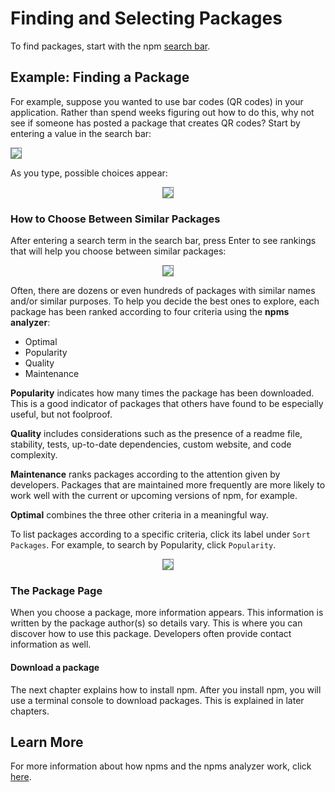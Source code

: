 <!--
title: 02 - How to find & select packages
featured: true
-->

# Finding and Selecting Packages

To find packages, start with the npm [search bar](https://www.npmjs.com).

## Example: Finding a Package

For example, suppose you wanted to use bar codes (QR codes) in your application. Rather than spend weeks figuring out how to do this, why not see if someone has posted a package that creates QR codes? Start by entering a value in the search bar:

<img src="/images/small-search-bar-qr.png" style="border: 1px solid gray;">
<!--![search-results](/images/small-search-bar-qr.png)-->

As you type, possible choices appear: 

<div style="text-align: center;"><img src="/images/search-results-qr-scanner-what-is-npm.png" style="border: 1px solid gray;"></div>
<!--![longsearchbar](/images/search-results-qr-scanner-what-is-npm.png)-->

### How to Choose Between Similar Packages 

After entering a search term in the search bar, press Enter to see rankings that will help you choose between similar packages:

<div style="text-align: center;"><img src="/images/qr-image-help-u-choose.png" style="border: 1px solid gray;"></div>
<!--![rank packages](qr-image-help-u-choose.png) -->

Often, there are dozens or even hundreds of packages with similar names and/or similar purposes. To help you decide the best ones to explore, each package has been ranked according to four criteria using the **npms analyzer**: 

* Optimal
* Popularity
* Quality
* Maintenance

**Popularity** indicates how many times the package has been downloaded. This is a good indicator of packages that others have found to be especially useful, but not foolproof.

**Quality**  includes considerations such as the presence of a readme file, stability, tests, up-to-date dependencies, custom website, and code complexity. 

**Maintenance** ranks packages according to the attention given by developers. Packages that are maintained more frequently are more likely to work well with the current or upcoming versions of npm, for example. 

**Optimal** combines the three other criteria in a meaningful way. 

To list packages according to a specific criteria, click its label under `Sort Packages`. For example, to search by Popularity, click `Popularity`. 

<div style="text-align: center;"><img src="/images/qr-sort-criteria-blowup.png" style="border: 1px solid gray;"></div>
<!--![search criteria](qr-sort-criteria-blowup.png)-->
<!--![search criteria](qr-sort-criteria-blowup.png)-->

### The Package Page 

When you choose a package, more information appears. This information is written by the package author(s) so details vary. This is where you can discover how to use this package. Developers often provide contact information as well. 

#### Download a package

The next chapter explains how to install npm. After you install npm, you will use a terminal console to download packages. This is explained in later chapters.

## Learn More
For more information about how npms and the npms analyzer work, click [here](https://npms.io/about).  

